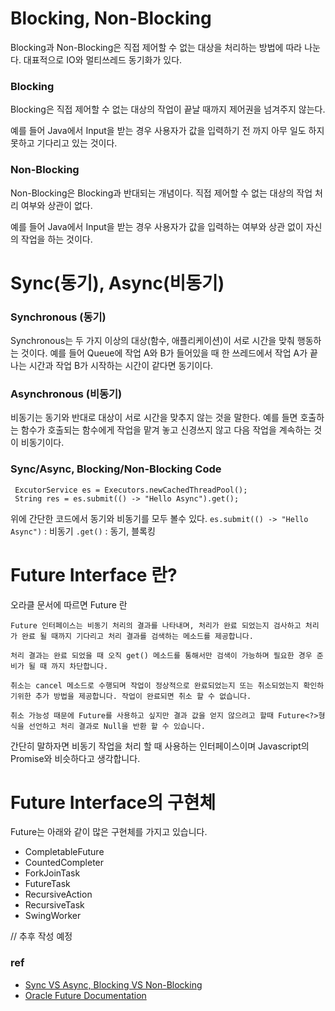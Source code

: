 # Blocking, Non-Blocking
 Blocking과 Non-Blocking은 직접 제어할 수 없는 대상을 처리하는 방법에 따라 나눈다. 대표적으로 IO와 멀티쓰레드 동기화가 있다.

### Blocking
 Blocking은 직접 제어할 수 없는 대상의 작업이 끝날 때까지 제어권을 넘겨주지 않는다. 
 
 예를 들어 Java에서 Input을 받는 경우 사용자가 값을 입력하기 전 까지 아무 일도 하지 못하고 기다리고 있는 것이다.

 ### Non-Blocking
 Non-Blocking은 Blocking과 반대되는 개념이다. 직접 제어할 수 없는 대상의 작업 처리 여부와 상관이 없다.
 
 예를 들어  Java에서 Input을 받는 경우 사용자가 값을 입력하는 여부와 상관 없이 자신의 작업을 하는 것이다.

 
# Sync(동기), Async(비동기)

### Synchronous (동기)
 Synchronous는 두 가지 이상의 대상(함수, 애플리케이션)이 서로 시간을 맞춰 행동하는 것이다. 예를 들어 Queue에 작업 A와 B가 들어있을 때
 한 쓰레드에서 작업 A가 끝나는 시간과 작업 B가 시작하는 시간이 같다면 동기이다.

### Asynchronous (비동기)
 비동기는 동기와 반대로 대상이 서로 시간을 맞추지 않는 것을 말한다.
 예를 들면 호출하는 함수가 호출되는 함수에게 작업을 맡겨 놓고 신경쓰지 않고 다음 작업을 계속하는 것이 비동기이다.

### Sync/Async, Blocking/Non-Blocking Code
```
 ExcutorService es = Executors.newCachedThreadPool();
 String res = es.submit(() -> "Hello Async").get();
 ```

위에 간단한 코드에서 동기와 비동기를 모두 볼수 있다.
``` es.submit(() -> "Hello Async") ``` : 비동기
``` .get() ``` : 동기, 블록킹

# Future Interface 란?

오라클 문서에 따르면 Future 란

```
Future 인터페이스는 비동기 처리의 결과를 나타내며, 처리가 완료 되었는지 검사하고 처리가 완료 될 때까지 기다리고 처리 결과를 검색하는 메소드를 제공합니다.

처리 결과는 완료 되었을 때 오직 get() 메소드를 통해서만 검색이 가능하며 필요한 경우 준비가 될 때 까지 차단합니다.

취소는 cancel 메소드로 수행되며 작업이 정상적으로 완료되었는지 또는 취소되었는지 확인하기위한 추가 방법을 제공합니다. 작업이 완료되면 취소 할 수 없습니다.

취소 가능성 때문에 Future를 사용하고 싶지만 결과 값을 얻지 않으려고 할때 Future<?>형식을 선언하고 처리 결과로 Null을 반환 할 수 있습니다.
```

간단히 말하자면 비동기 작업을 처리 할 때 사용하는 인터페이스이며 Javascript의 Promise와 비슷하다고 생각합니다.

# Future Interface의 구현체

Future는 아래와 같이 많은 구현체를 가지고 있습니다.

 - CompletableFuture
 - CountedCompleter
 - ForkJoinTask
 - FutureTask
 - RecursiveAction
 - RecursiveTask
 - SwingWorker

 
 // 추후 작성 예정



### ref
- [Sync VS Async, Blocking VS Non-Blocking](https://velog.io/@codemcd/Sync-VS-Async-Blocking-VS-Non-Blocking-sak6d01fhx)
- [Oracle Future Documentation](https://docs.oracle.com/javase/8/docs/api/java/util/concurrent/Future.html)